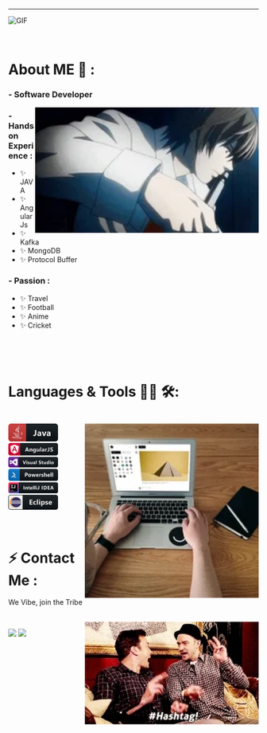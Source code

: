 **********
<img hight="320" width="750" align="right" alt="GIF" src="https://github.com/iamabhi5hek/iamabhi5hek/blob/main/soldier.gif">

</br>
</br>
</br>

# About ME 💬 :
### - Software Developer 

<img hight="320" width="450" align="right" alt="GIF" src="https://github.com/iamabhi5hek/iamabhi5hek/blob/main/deathNote.gif">

### - Hands on Experience :
- ✨ JAVA
- ✨ AngularJs
- ✨ Kafka
- ✨ MongoDB
- ✨ Protocol Buffer

### - Passion : 
- ✨ Travel
- ✨ Football
- ✨ Anime
- ✨ Cricket

</br>
</br>
</br>




# Languages & Tools 👨‍💻 🛠:
</br>

<img hight="160" width="350" align="right" alt="GIF" src="https://github.com/iamabhi5hek/iamabhi5hek/blob/main/laptop.gif">


<img src="https://github.com/iamabhi5hek/iamabhi5hek/blob/main/java.svg" alt="java" width="100" hight="50">
<img src="https://github.com/iamabhi5hek/iamabhi5hek/blob/main/angular.svg" alt="java" width="100" hight="50">
<img src="https://github.com/iamabhi5hek/iamabhi5hek/blob/main/visualstudio.svg" alt="java" width="100" hight="50">
<img src="https://github.com/iamabhi5hek/iamabhi5hek/blob/main/powershell.svg" alt="java" width="100" hight="50">
<img src="https://github.com/iamabhi5hek/iamabhi5hek/blob/main/jetbrains_intellij.svg" alt="java" width="100" hight="50">
<img src="https://github.com/iamabhi5hek/iamabhi5hek/blob/main/eclipse.svg" alt="java" width="100" hight="50">
</br>
</br>
</br>



# ⚡ Contact Me :
<p>We Vibe, join the Tribe
<p>
 </br>

<img hight="160" width="350" align="right" alt="GIF" src="https://github.com/iamabhi5hek/iamabhi5hek/blob/main/vibe.gif">

[<img src="https://img.shields.io/badge/iamabhi5hek%20-%230077B5.svg?&style=for-the-badge&logo=linkedin&logoColor=white"/>](https://www.linkedin.com/in/iamabhi5hek/)
[<img src="https://img.shields.io/badge/iamabhi5hek%20-%23E4405F.svg?&style=for-the-badge&logo=Instagram&logoColor=white"/>](https://www.instagram.com/i.am.abhi5hek/)
 


</br>
</br>
</br>
</br>



